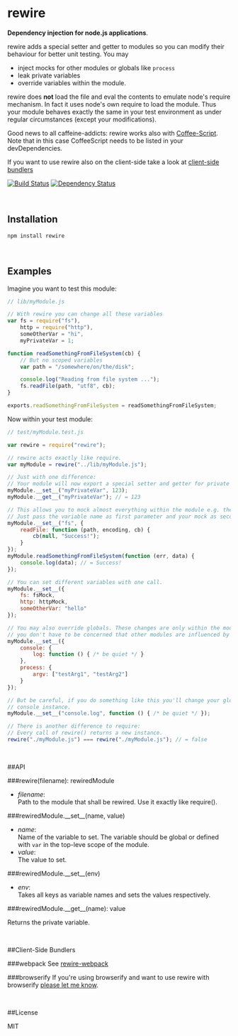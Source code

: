 rewire
=====
**Dependency injection for node.js applications**.

rewire adds a special setter and getter to modules so you can modify their behaviour for better unit testing. You may

- inject mocks for other modules or globals like `process`
- leak private variables
- override variables within the module.

rewire does **not** load the file and eval the contents to emulate node's require mechanism. In fact it uses node's own
require to load the module. Thus your module behaves exactly the same in your test environment as under regular
circumstances (except your modifications).

Good news to all caffeine-addicts: rewire works also with [Coffee-Script](http://coffeescript.org/). Note that in this
case CoffeeScript needs to be listed in your devDependencies.

If you want to use rewire also on the client-side take a look at [client-side bundlers](https://github.com/jhnns/rewire#client-side-bundlers)

[![Build Status](https://secure.travis-ci.org/jhnns/rewire.png?branch=master)](http://travis-ci.org/jhnns/rewire)
[![Dependency Status](https://david-dm.org/jhnns/rewire/status.png)](http://david-dm.org/jhnns/rewire)

<br />

Installation
------------

`npm install rewire`

<br />

Examples
--------

Imagine you want to test this module:

```javascript
// lib/myModule.js

// With rewire you can change all these variables
var fs = require("fs"),
    http = require("http"),
    someOtherVar = "hi",
    myPrivateVar = 1;

function readSomethingFromFileSystem(cb) {
    // But no scoped variables
    var path = "/somewhere/on/the/disk";

    console.log("Reading from file system ...");
    fs.readFile(path, "utf8", cb);
}

exports.readSomethingFromFileSystem = readSomethingFromFileSystem;
```

Now within your test module:

```javascript
// test/myModule.test.js

var rewire = require("rewire");

// rewire acts exactly like require.
var myModule = rewire("../lib/myModule.js");

// Just with one difference:
// Your module will now export a special setter and getter for private variables.
myModule.__set__("myPrivateVar", 123);
myModule.__get__("myPrivateVar"); // = 123

// This allows you to mock almost everything within the module e.g. the fs-module.
// Just pass the variable name as first parameter and your mock as second.
myModule.__set__("fs", {
    readFile: function (path, encoding, cb) {
        cb(null, "Success!");
    }
});
myModule.readSomethingFromFileSystem(function (err, data) {
    console.log(data); // = Success!
});

// You can set different variables with one call.
myModule.__set__({
    fs: fsMock,
    http: httpMock,
    someOtherVar: "hello"
});

// You may also override globals. These changes are only within the module, so
// you don't have to be concerned that other modules are influenced by your mock.
myModule.__set__({
    console: {
        log: function () { /* be quiet */ }
    },
    process: {
        argv: ["testArg1", "testArg2"]
    }
});

// But be careful, if you do something like this you'll change your global
// console instance.
myModule.__set__("console.log", function () { /* be quiet */ });

// There is another difference to require:
// Every call of rewire() returns a new instance.
rewire("./myModule.js") === rewire("./myModule.js"); // = false
```

<br />

##API

###rewire(filename): rewiredModule

- *filename*: <br/>
Path to the module that shall be rewired. Use it exactly like require().

###rewiredModule.&#95;&#95;set&#95;&#95;(name, value)

- *name*: <br/>
Name of the variable to set. The variable should be global or defined with `var` in the top-leve scope of the module.
- *value*: <br/>
The value to set.

###rewiredModule.&#95;&#95;set&#95;&#95;(env)
- *env*: <br/>
Takes all keys as variable names and sets the values respectively.

###rewiredModule.&#95;&#95;get&#95;&#95;(name): value

Returns the private variable.

<br />

##Client-Side Bundlers

###webpack
See [rewire-webpack](https://github.com/jhnns/rewire-webpack)

###browserify
If you're using browserify and want to use rewire with browserify [please let me know](https://github.com/jhnns/rewire/issues/13).

<br />

##License

MIT
